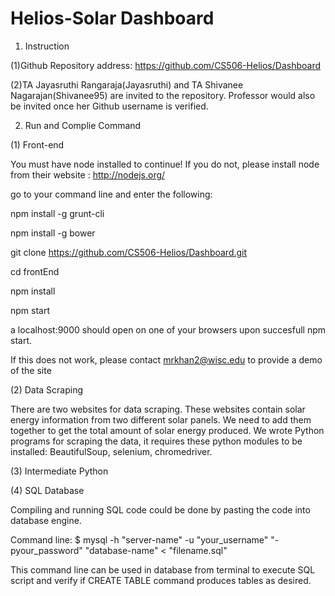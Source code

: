 # Helios-Solar Dashboard

1. Instruction

(1)Github Repository address: https://github.com/CS506-Helios/Dashboard

(2)TA Jayasruthi Rangaraja(Jayasruthi) and TA Shivanee Nagarajan(Shivanee95) are invited to the repository. Professor would also be invited once her Github username is verified.


2. Run and Complie Command

(1) Front-end

You must have node installed to continue! If you do not, please install node from their website : http://nodejs.org/


go to your command line and enter the following:


npm install -g grunt-cli

npm install -g bower

git clone https://github.com/CS506-Helios/Dashboard.git

cd frontEnd

npm install

npm start

a localhost:9000 should open on one of your browsers upon succesfull npm start.


If this does not work, please contact mrkhan2@wisc.edu to provide a demo of the site


(2) Data Scraping

There are two websites for data scraping. These websites contain solar energy information from two different solar panels. 
We need to add them together to get the total amount of solar energy produced. 
We wrote Python programs for scraping the data, it requires these python modules to be installed: BeautifulSoup, selenium, chromedriver.

(3) Intermediate Python


(4) SQL Database

Compiling and running SQL code could be done by pasting the code into database engine.

Command line: $ mysql -h "server-name" -u "your_username" "-pyour_password" "database-name" < "filename.sql"

This command line can be used in database from terminal to execute SQL script and verify if CREATE TABLE command produces tables as desired.

